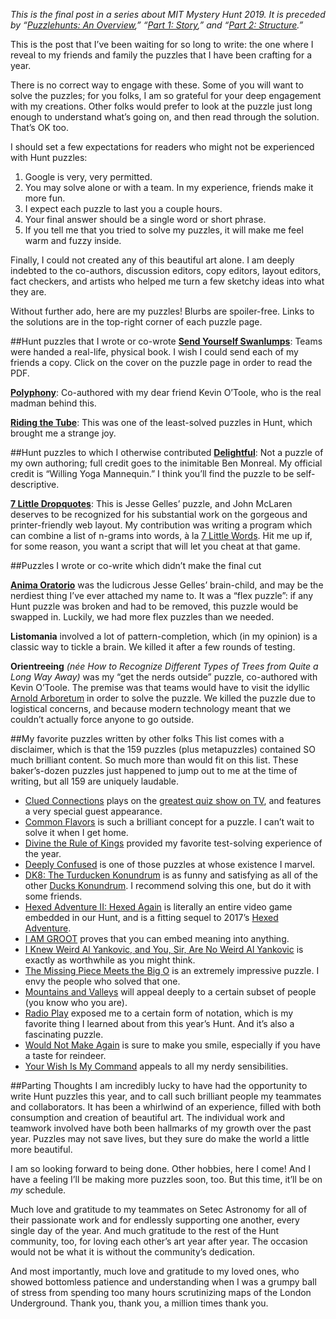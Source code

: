 *This is the final post in a series about MIT Mystery Hunt 2019. It is preceded by “[Puzzlehunts: An Overview](/puzzlehunts-an-overview),” “[Part 1: Story](/recapping-mystery-hunt-2019-part-1-story),” and “[Part 2: Structure](/recapping-mystery-hunt-2019-part-2-structure).”*

This is the post that I’ve been waiting for so long to write: the one where I reveal to my friends and family the puzzles that I have been crafting for a year.

There is no correct way to engage with these. Some of you will want to solve the puzzles; for you folks, I am so grateful for your deep engagement with my creations. Other folks would prefer to look at the puzzle just long enough to understand what’s going on, and then read through the solution. That’s OK too.

I should set a few expectations for readers who might not be experienced with Hunt puzzles:

1. Google is very, very permitted.
1. You may solve alone or with a team. In my experience, friends make it more fun.
1. I expect each puzzle to last you a couple hours.
1. Your final answer should be a single word or short phrase.
1. If you tell me that you tried to solve my puzzles, it will make me feel warm and fuzzy inside.

Finally, I could not created any of this beautiful art alone. I am deeply indebted to the co-authors, discussion editors, copy editors, layout editors, fact checkers, and artists who helped me turn a few sketchy ideas into what they are.

Without further ado, here are my puzzles! Blurbs are spoiler-free. Links to the solutions are in the top-right corner of each puzzle page.

##Hunt puzzles that I wrote or co-wrote
[**Send Yourself Swanlumps**](http://web.mit.edu/puzzle/www/2019/puzzle/send_yourself_swanlumps.html): Teams were handed a real-life, physical book. I wish I could send each of my friends a copy. Click on the cover on the puzzle page in order to read the PDF.

[**Polyphony**](http://web.mit.edu/puzzle/www/2019/puzzle/polyphony.html): Co-authored with my dear friend Kevin O’Toole, who is the real madman behind this.

[**Riding the Tube**](http://web.mit.edu/puzzle/www/2019/puzzle/riding_the_tube.html): This was one of the least-solved puzzles in Hunt, which brought me a strange joy.

##Hunt puzzles to which I otherwise contributed
[**Delightful**](http://web.mit.edu/puzzle/www/2019/puzzle/delightful.html): Not a puzzle of my own authoring; full credit goes to the inimitable Ben Monreal. My official credit is “Willing Yoga Mannequin.” I think you’ll find the puzzle to be self-descriptive.

[**7 Little Dropquotes**](http://web.mit.edu/puzzle/www/2019/puzzle/7_little_dropquotes.html): This is Jesse Gelles’ puzzle, and John McLaren deserves to be recognized for his substantial work on the gorgeous and printer-friendly web layout. My contribution was writing a program which can combine a list of n-grams into words, à la [7 Little Words](http://www.7littlewords.com/). Hit me up if, for some reason, you want a script that will let you cheat at that game.

##Puzzles I wrote or co-write which didn’t make the final cut

[**Anima Oratorio**](http://web.mit.edu/puzzle/www/2019/solution/anima_oratorio.html) was the ludicrous Jesse Gelles’ brain-child, and may be the nerdiest thing I’ve ever attached my name to. It was a “flex puzzle”: if any Hunt puzzle was broken and had to be removed, this puzzle would be swapped in. Luckily, we had more flex puzzles than we needed.

**Listomania** involved a lot of pattern-completion, which (in my opinion) is a classic way to tickle a brain. We killed it after a few rounds of testing.

**Orientreeing** *(née How to Recognize Different Types of Trees from Quite a Long Way Away)* was my “get the nerds outside” puzzle, co-authored with Kevin O’Toole. The premise was that teams would have to visit the idyllic [Arnold Arboretum](https://www.arboretum.harvard.edu/) in order to solve the puzzle. We killed the puzzle due to logistical concerns, and because modern technology meant that we couldn’t actually force anyone to go outside.

##My favorite puzzles written by other folks
This list comes with a disclaimer, which is that the 159 puzzles (plus metapuzzles) contained SO much brilliant content. So much more than would fit on this list. These baker’s-dozen puzzles just happened to jump out to me at the time of writing, but all 159 are uniquely laudable.

* [Clued Connections](http://web.mit.edu/puzzle/www/2019/puzzle/clued_connections.html) plays on the [greatest quiz show on TV](https://www.youtube.com/watch?v=Oe1pyBPq4wE), and features a very special guest appearance.
* [Common Flavors](http://web.mit.edu/puzzle/www/2019/puzzle/common_flavors.html) is such a brilliant concept for a puzzle. I can’t wait to solve it when I get home.
* [Divine the Rule of Kings](http://web.mit.edu/puzzle/www/2019/puzzle/divine_the_rule_of_kings.html) provided my favorite test-solving experience of the year.
* [Deeply Confused](http://web.mit.edu/puzzle/www/2019/puzzle/deeply_confused.html) is one of those puzzles at whose existence I marvel.
* [DK8: The Turducken Konundrum](http://web.mit.edu/puzzle/www/2019/puzzle/dk8_the_turducken_konundrum_turkey.html) is as funny and satisfying as all of the other [Ducks Konundrum](https://devjoe.appspot.com/huntindex/keyword/duckkonundrum). I recommend solving this one, but do it with some friends.
* [Hexed Adventure II: Hexed Again](http://web.mit.edu/puzzle/www/2019/puzzle/hexed_adventure_ii_hexed_again.html) is literally an entire video game embedded in our Hunt, and is a fitting sequel to 2017’s [Hexed Adventure](http://web.mit.edu/puzzle/www/2017/puzzle/hexed_adventure.html).
* [I AM GROOT](http://web.mit.edu/puzzle/www/2019/puzzle/i_am_groot.html) proves that you can embed meaning into anything.
* [I Knew Weird Al Yankovic, and You, Sir, Are No Weird Al Yankovic](http://web.mit.edu/puzzle/www/2019/puzzle/i_knew_weird_al_yankovic_and_you_sir_are_no_weird_al_yankovic.html) is exactly as worthwhile as you might think.
* [The Missing Piece Meets the Big O](http://web.mit.edu/puzzle/www/2019/puzzle/the_missing_piece_meets_the_big_o.html) is an extremely impressive puzzle. I envy the people who solved that one.
* [Mountains and Valleys](http://web.mit.edu/puzzle/www/2019/puzzle/mountains_and_valleys.html) will appeal deeply to a certain subset of people (you know who you are).
* [Radio Play](http://web.mit.edu/puzzle/www/2019/puzzle/radio_play.html) exposed me to a certain form of notation, which is my favorite thing I learned about from this year’s Hunt. And it’s also a fascinating puzzle.
* [Would Not Make Again](http://web.mit.edu/puzzle/www/2019/puzzle/would_not_make_again.html) is sure to make you smile, especially if you have a taste for reindeer.
* [Your Wish Is My Command](http://web.mit.edu/puzzle/www/2019/puzzle/your_wish_is_my_command.html) appeals to all my nerdy sensibilities.

##Parting Thoughts
I am incredibly lucky to have had the opportunity to write Hunt puzzles this year, and to call such brilliant people my teammates and collaborators. It has been a whirlwind of an experience, filled with both consumption and creation of beautiful art. The individual work and teamwork involved have both been hallmarks of my growth over the past year. Puzzles may not save lives, but they sure do make the world a little more beautiful.

I am so looking forward to being done. Other hobbies, here I come! And I have a feeling I’ll be making more puzzles soon, too. But this time, it’ll be on *my* schedule.

Much love and gratitude to my teammates on Setec Astronomy for all of their passionate work and for endlessly supporting one another, every single day of the year. And much gratitude to the rest of the Hunt community, too, for loving each other’s art year after year. The occasion would not be what it is without the community’s dedication.

And most importantly, much love and gratitude to my loved ones, who showed bottomless patience and understanding when I was a grumpy ball of stress from spending too many hours scrutinizing maps of the London Underground. Thank you, thank you, a million times thank you.
